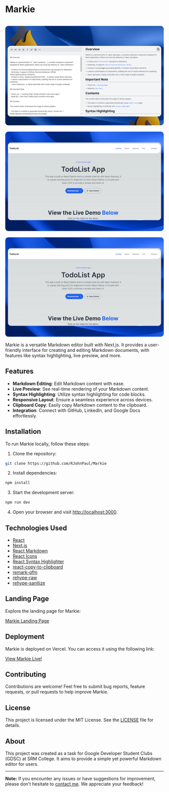 # Markie

<div align="center">
  <br>
      <img src="https://github.com/RJohnPaul/Markie/blob/6785b145aa2ec4e15898b642dd6046f255a624e3/meow.png" alt="Project Banner">
  </br>
</div>

<div align="center">
  <br>
      <img src="https://github.com/RJohnPaul/Todolist_app/blob/b275af082aaa9fb5fd9052fbfd88a142078f71f7/2560x1600%20(3).png" alt="Project Banner">
  </br>
</div>

<div align="center">
  <br>
      <img src="https://github.com/RJohnPaul/Todolist_app/blob/b275af082aaa9fb5fd9052fbfd88a142078f71f7/2560x1600%20(3).png" alt="Project Banner">
  </br>
</div>

Markie is a versatile Markdown editor built with Next.js. It provides a user-friendly interface for creating and editing Markdown documents, with features like syntax highlighting, live preview, and more.

## Features

- **Markdown Editing**: Edit Markdown content with ease.
- **Live Preview**: See real-time rendering of your Markdown content.
- **Syntax Highlighting**: Utilize syntax highlighting for code blocks.
- **Responsive Layout**: Ensure a seamless experience across devices.
- **Clipboard Copy**: Easily copy Markdown content to the clipboard.
- **Integration**: Connect with GitHub, LinkedIn, and Google Docs effortlessly.

## Installation

To run Markie locally, follow these steps:

1. Clone the repository:

```bash
git clone https://github.com/RJohnPaul/Markie
```

2. Install dependencies:

```bash
npm install
```

3. Start the development server:

```bash
npm run dev
```

4. Open your browser and visit [http://localhost:3000](http://localhost:3000).

## Technologies Used

- [React](https://reactjs.org/)
- [Next.js](https://nextjs.org/)
- [React Markdown](https://github.com/remarkjs/react-markdown)
- [React Icons](https://react-icons.github.io/react-icons/)
- [React Syntax Highlighter](https://github.com/react-syntax-highlighter/react-syntax-highlighter)
- [react-copy-to-clipboard](https://github.com/nkbt/react-copy-to-clipboard)
- [remark-gfm](https://github.com/remarkjs/react-markdown#gfm)
- [rehype-raw](https://github.com/rehypejs/rehype-raw)
- [rehype-sanitize](https://github.com/rehypejs/rehype-sanitize)

## Landing Page

Explore the landing page for Markie:

[Markie Landing Page](https://markie-main.vercel.app/)

## Deployment

Markie is deployed on Vercel. You can access it using the following link:

[View Markie Live!](https://markie-gdsc.vercel.app/)


## Contributing

Contributions are welcome! Feel free to submit bug reports, feature requests, or pull requests to help improve Markie.

## License

This project is licensed under the MIT License. See the [LICENSE](LICENSE) file for details.

## About

This project was created as a task for Google Developer Student Clubs (GDSC) at SRM College. It aims to provide a simple yet powerful Markdown editor for users.

---

**Note:** If you encounter any issues or have suggestions for improvement, please don't hesitate to [contact me](https://john-porfolio.vercel.app/contact). We appreciate your feedback!
